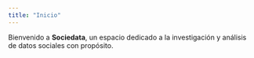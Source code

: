 ```yaml
---
title: "Inicio"
---
```


Bienvenido a **Sociedata**, un espacio dedicado a la investigación y análisis de datos sociales con propósito.
